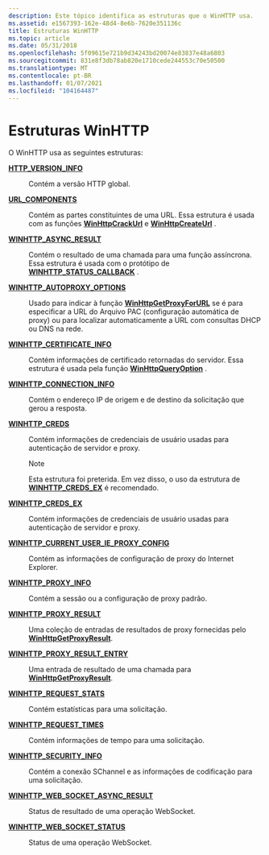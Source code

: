 ```yaml
---
description: Este tópico identifica as estruturas que o WinHTTP usa.
ms.assetid: e1567393-162e-48d4-8e6b-7620e351136c
title: Estruturas WinHTTP
ms.topic: article
ms.date: 05/31/2018
ms.openlocfilehash: 5f09615e721b9d34243bd20074e83837e48a6803
ms.sourcegitcommit: 831e8f3db78ab820e1710cede244553c70e50500
ms.translationtype: MT
ms.contentlocale: pt-BR
ms.lasthandoff: 01/07/2021
ms.locfileid: "104164487"
---
```

# <a name="winhttp-structures"></a>Estruturas WinHTTP

O WinHTTP usa as seguintes estruturas:

<dl> <dt>

[**HTTP_VERSION_INFO**](/windows/win32/api/winhttp/ns-winhttp-http_version_info)
</dt> <dd>

Contém a versão HTTP global.

</dd> <dt>

[**URL_COMPONENTS**](/windows/win32/api/winhttp/ns-winhttp-url_components)
</dt> <dd>

Contém as partes constituintes de uma URL. Essa estrutura é usada com as funções [**WinHttpCrackUrl**](/windows/desktop/api/Winhttp/nf-winhttp-winhttpcrackurl) e [**WinHttpCreateUrl**](/windows/desktop/api/Winhttp/nf-winhttp-winhttpcreateurl) .

</dd> <dt>

[**WINHTTP_ASYNC_RESULT**](/windows/win32/api/winhttp/ns-winhttp-winhttp_async_result)
</dt> <dd>

Contém o resultado de uma chamada para uma função assíncrona. Essa estrutura é usada com o protótipo de [**WINHTTP_STATUS_CALLBACK**](/windows/win32/api/winhttp/nc-winhttp-winhttp_status_callback) .

</dd> <dt>

[**WINHTTP_AUTOPROXY_OPTIONS**](/windows/win32/api/winhttp/ns-winhttp-winhttp_autoproxy_options)
</dt> <dd>

Usado para indicar à função [**WinHttpGetProxyForURL**](/windows/desktop/api/Winhttp/nf-winhttp-winhttpgetproxyforurl) se é para especificar a URL do Arquivo PAC (configuração automática de proxy) ou para localizar automaticamente a URL com consultas DHCP ou DNS na rede.

</dd> <dt>

[**WINHTTP_CERTIFICATE_INFO**](/windows/win32/api/winhttp/ns-winhttp-winhttp_certificate_info)
</dt> <dd>

Contém informações de certificado retornadas do servidor. Essa estrutura é usada pela função [**WinHttpQueryOption**](/windows/desktop/api/Winhttp/nf-winhttp-winhttpqueryoption) .

</dd> <dt>

[**WINHTTP_CONNECTION_INFO**](/windows/desktop/api/Winhttp/ns-winhttp-winhttp_connection_info)
</dt> <dd>

Contém o endereço IP de origem e de destino da solicitação que gerou a resposta.

</dd> <dt>

[**WINHTTP_CREDS**](/windows/win32/api/winhttp/ns-winhttp-winhttp_creds)
</dt> <dd>

Contém informações de credenciais de usuário usadas para autenticação de servidor e proxy.

> [!Note]
> Esta estrutura foi preterida. Em vez disso, o uso da estrutura de [**WINHTTP_CREDS_EX**](/windows/win32/api/winhttp/ns-winhttp-winhttp_creds_ex) é recomendado.

</dd> <dt>

[**WINHTTP_CREDS_EX**](/windows/win32/api/winhttp/ns-winhttp-winhttp_creds_ex)
</dt> <dd>

Contém informações de credenciais de usuário usadas para autenticação de servidor e proxy.

</dd> <dt>

[**WINHTTP_CURRENT_USER_IE_PROXY_CONFIG**](/windows/win32/api/winhttp/ns-winhttp-winhttp_current_user_ie_proxy_config)
</dt> <dd>

Contém as informações de configuração de proxy do Internet Explorer.

</dd> <dt>

[**WINHTTP_PROXY_INFO**](/windows/win32/api/winhttp/ns-winhttp-winhttp_proxy_info)
</dt> <dd>

Contém a sessão ou a configuração de proxy padrão.

</dd> <dt>

[**WINHTTP_PROXY_RESULT**](/windows/desktop/api/winhttp/ns-winhttp-winhttp_proxy_result)
</dt> <dd>

Uma coleção de entradas de resultados de proxy fornecidas pelo [**WinHttpGetProxyResult**](/windows/desktop/api/Winhttp/nf-winhttp-winhttpgetproxyresult).

</dd> <dt>

[**WINHTTP_PROXY_RESULT_ENTRY**](/windows/desktop/api/winhttp/ns-winhttp-winhttp_proxy_result_entry)
</dt> <dd>

Uma entrada de resultado de uma chamada para [**WinHttpGetProxyResult**](/windows/desktop/api/Winhttp/nf-winhttp-winhttpgetproxyresult).

</dd> <dt>

[**WINHTTP_REQUEST_STATS**](/windows/desktop/api/winhttp/ns-winhttp-winhttp_request_stats)
</dt> <dd>

Contém estatísticas para uma solicitação.

</dd> <dt>

[**WINHTTP_REQUEST_TIMES**](/windows/desktop/api/winhttp/ns-winhttp-winhttp_request_times)
</dt> <dd>

Contém informações de tempo para uma solicitação.

</dd> <dt>

[**WINHTTP_SECURITY_INFO**](/windows/desktop/api/winhttp/ns-winhttp-winhttp_security_info)
</dt> <dd>

Contém a conexão SChannel e as informações de codificação para uma solicitação.

</dd> <dt>

[**WINHTTP_WEB_SOCKET_ASYNC_RESULT**](/windows/desktop/api/winhttp/ns-winhttp-winhttp_web_socket_async_result)
</dt> <dd>

Status de resultado de uma operação WebSocket.

</dd> <dt>

[**WINHTTP_WEB_SOCKET_STATUS**](/windows/desktop/api/winhttp/ns-winhttp-winhttp_web_socket_status)
</dt> <dd>

Status de uma operação WebSocket.

</dd> </dl>
